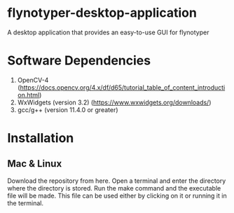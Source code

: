 # flynotyper-desktop-application
A desktop application that provides an easy-to-use GUI for flynotyper

# Software Dependencies
1. OpenCV-4 (https://docs.opencv.org/4.x/df/d65/tutorial_table_of_content_introduction.html)
2. WxWidgets (version 3.2) (https://www.wxwidgets.org/downloads/)
3. gcc/g++ (version 11.4.0 or greater)

# Installation
## Mac & Linux
Download the repository from here. Open a terminal and enter the directory where the directory is stored. Run the make command and the executable file will be made. This file can be used either by clicking on it or running it in the terminal.
